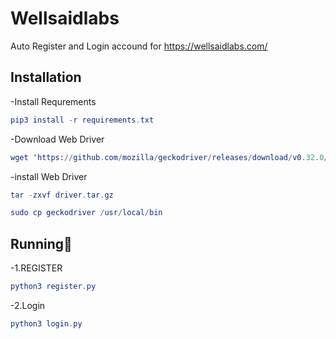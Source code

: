 # Wellsaidlabs
Auto Register and Login accound for https://wellsaidlabs.com/

## **Installation** 
-Install Requrements
```elm 
pip3 install -r requirements.txt
``` 
-Download Web Driver 
```elm 
wget 'https://github.com/mozilla/geckodriver/releases/download/v0.32.0/geckodriver-v0.32.0-linux64.tar.gz' -O driver.tar.gz 
``` 
-install Web Driver 
```elm 
tar -zxvf driver.tar.gz 
``` 
```elm 
sudo cp geckodriver /usr/local/bin 
``` 
## **Running🚀** 
-1.REGISTER
```elm 
python3 register.py 
```
-2.Login
```elm
python3 login.py
```
